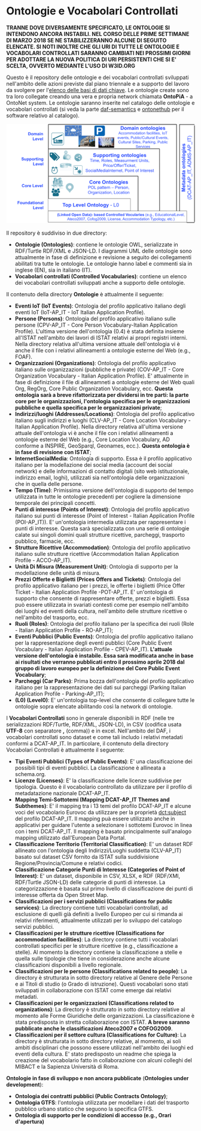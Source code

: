 # Ontologie e Vocabolari Controllati

**TRANNE DOVE DIVERSAMENTE SPECIFICATO, LE ONTOLOGIE SI INTENDONO ANCORA INSTABILI. NEL CORSO DELLE PRIME SETTIMANE DI MARZO 2018 SE NE STABILIZZERANNO ALCUNE DI SEGUITO ELENCATE. SI NOTI INOLTRE CHE GLI URI DI TUTTE LE ONTOLOGIE E VOCABOLARI CONTROLLATI SARANNO CAMBIATI NEI PROSSIMI GIORNI PER ADOTTARE LA NUOVA POLITICA DI URI PERSISTENTI CHE SI E' SCELTA, OVVERTO MEDIANTE L'USO DI W3ID.ORG**


Questo è il repository delle ontologie e dei vocabolari controllati sviluppati nell'ambito delle azioni previste dal piano triennale e a supporto del lavoro da svolgere per l'[elenco delle basi di dati chiave](http://elenco-basi-di-dati-chiave.readthedocs.io/it/latest/).
Le ontologie create sono tra loro collegate creando una vera e propria network chiamata **OntoPiA** - a OntoNet system. Le ontologie saranno inserite nel catalogo delle ontologie e vocabolari controllati (si veda la parte [daf-semantics](https://github.com/italia/daf-semantics) e [ontonethub](https://github.com/teamdigitale/ontonethub) per il software relativo al catalogo).


![OntoPiA](OntoPiA.png)

Il repository è suddiviso in due directory:

  + **Ontologie (Ontologies)**: contiene le ontologie OWL, serializzate in RDF/Turtle RDF/XML e JSON-LD. I diagrammi UML delle ontologie sono attualmente in fase di definizione e revisione a seguito dei collegamenti abilitati tra tutte le ontologie. Le ontologie hanno label e commenti sia in inglese (EN), sia in italiano (IT).
  + **Vocabolari controllati (Controlled Vocabularies)**: contiene un elenco dei vocabolari controllati sviluppati anche a supporto delle ontologie.

Il contenuto della directory **Ontologie** è attualmente il seguente:

  + **Eventi IoT (IoT Events)**: Ontologia del profilo applicativo italiano degli eventi IoT (IoT-AP_IT - IoT Italian Application Profile).
  + **Persone (Persons)**: Ontologia del profilo applicativo italiano sulle persone (CPV-AP_IT - Core Person Vocabulary-Italian Application Profile). L'ultima versione dell'ontologia (0.4) è stata definita insieme all'ISTAT nell'ambito dei lavori di ISTAT relativi ai propri registri interni. Nella directory relativa all'ultima versione attuale dell'ontologia vi è anche il file con i relativi allineamenti a ontologie esterne del Web (e.g., FOAF).
  + **Organizzazioni (Organizations)**: Ontologia del profilo applicativo italiano sulle organizzazioni (pubbliche e private) (COV-AP_IT - Core Organization Vocabulary - Italian Application Profile). E' attualmente in fase di definizione il file di allineamneti a ontologie esterne del Web quali Org, RegOrg, Core Public Organization Vocabulary, ecc. **Questa ontologia sarà a breve rifattorizzata per dividersi in tre parti: la parte core per le organizzazioni, l'ontologia specifica per le organizzazioni pubbliche e quella specifica per le organizzazioni private**;
  + **Indirizzi/luoghi (Addresses/Locations)**: Ontologia del profilo applicativo italiano sugli indirizzi e luoghi (CLV-AP_IT - Core Location Vocabulary - Italian Application Profile). Nella directory relativa all'ultima versione attuale dell'ontologia vi è anche il file con i relativi allineamenti a ontologie esterne del Web (e.g., Core Location Vocabulary, AD conforme a INSPIRE, GeoSparql, Geonames, ecc.). **Questa ontologia è in fase di revisione con ISTAT**;
  + **InternetSocialMedia**: Ontologia di supporto. Essa è il profilo applicativo italiano per la modellazione dei social media (account dei social network) e delle informazioni di contatto digitali (sito web istituzionale, indirizzo email, loghi), utilizzati sia nell'ontologia delle organizzazioni che in quella delle persone.
  + **Tempo (Time)**: Primissima versione dell'ontologia di supporto del tempo utilizzata in tutte le ontologie precedenti per cogliere la dimensione temporale dei principali concetti.
  + **Punti di interesse (Points of Interest)**: Ontologia del profilo applicativo italiano sui punti di interesse (Point of Interest - Italian Application Profile (POI-AP_IT)). E' un'ontologia intermedia utilizzata per rappresentare i punti di interesse. Questa sarà specializzata con una serie di ontologie calate sui singoli domini quali strutture ricettive, parcheggi, trasporto pubblico, farmacie, ecc.
  + **Strutture Ricettive (Accommodation)**: Ontologia del profilo applicativo italiano sulle strutture ricettive (Accommodation Italian Application Profile - ACCO-AP_IT).
  + **Unità Di Misura (Measurement Unit)**: Ontologia di supporto per la modellazione delle unità di misura.
  + **Prezzi Offerte e Biglietti (Prices Offers and Tickets)**: Ontologia del profilo applicativo italiano per i prezzi, le offerte i biglietti (Price Offer Ticket - Italian Application Profile -POT-AP_IT. E' un'ontologia di supporto che consente di rappresentare offerte, prezzi e biglietti. Essa può essere utilizzata in svariati contesti come per esempio nell'ambito dei luoghi ed eventi della cultura, nell'ambito delle strutture ricettive o nell'ambito del trasporto, ecc.
  + **Ruoli (Roles)**: Ontologia del profilo italiano per la specifica dei ruoli (Role - Italian Application Profile - RO-AP_IT);
  + **Eventi Pubblici (Public Events)**: Ontologia del profilo applicativo italiano per la rappresentazione degli eventi pubblici (Core Public Event Vocabulary - Italian Application Profile - CPEV-AP_IT). **L'attuale versione dell'ontologia è instabile. Essa sarà modificata anche in base ai risultati che verranno pubblicati entro il prossimo aprile 2018 dal gruppo di lavoro europeo per la definizione del Core Public Event Vocabulary**;
  + **Parcheggi (Car Parks)**: Prima bozza dell'ontologia del profilo applicativo italiano per la rappresentazione dei dati sui parcheggi (Parking Italian Application Profile - Parking-AP_IT);
  + **(L0) (Level0)**: E' un'ontologia top-level che consente di collegare tutte le ontologie sopra elencate abilitando così la network di ontologie.


I **Vocabolari Controllati** sono in generale disponibili in RDF (nelle tre serializzazioni RDF/Turtle, RDF/XML, JSON-LD), in CSV (codifica usata **UTF-8** con separatore **,** (comma)) e in excel. Nell'ambito del DAF, i vocabolari controllati sono dataset e come tali includo i relativi metadati conformi a DCAT-AP_IT.
In particolare, il contenuto della directory Vocabolari Controllati è attualmente il seguente:

  + **Tipi Eventi Pubblici (Types of Public Events)**: E' una classificazione dei possibili tipi di eventi pubblici. La classificazione è allineata a schema.org.
  + **Licenze (Licenses)**: E' la classificazione delle licenze suddivise per tipologia. Questo è il vocabolario controllato da utilizzare per il profilo di metadatazione nazionale DCAT-AP_IT.
  + **Mapping Temi-Sottotemi (Mapping DCAT-AP_IT Themes and Subthemes)**: E' il mapping tra i 13 temi del profilo DCAT-AP_IT e alcune voci del vocabolario Eurovoc da utilizzare per la proprietà [dct:subject](https://linee-guida-cataloghi-dati-profilo-dcat-ap-it.readthedocs.io/it/latest/dataset_elementi_raccomandati.html#sottotema-del-dataset-dct-subject) del profilo DCAT-AP_IT. Il mapping puà essere utilizzato anche in applicativi per guidare l'utente a selezionare i sottotemi Eurovoc in linea con i temi DCAT-AP_IT. Il mapping è basato principalmente sull'analogo mapping utilizzato dall'European Data Portal.
  + **Classificazione Territorio (Territorial Classification)**: E' un dataset RDF allineato con l'ontologia degli Indirizzi/Luoghi suddetta (CLV-AP_IT) basato sul dataset CSV fornito da ISTAT sulla suddivisione Regione/Provincia/Comune e relativi codici.
  + **Classificazione Categorie Punti di Interesse (Categories of Point of Interest)**: E' un dataset, disponibile in CSV, XLSX, e RDF (RDF/XMl, RDF/Turtle JSON-LD) delle categorie di punti di interesse. La categorizzazione è basata sul primo livello di classificazione dei punti di interesse offerta da Open Street Map.
  + **Classificazioni per i servizi pubblici (Classifications for public services)**: La directory contiene tutti vocabolari controllati, ad esclusione di quelli già definiti a livello Europeo per cui si rimanda ai relativi riferimenti, attualmente utilizzati per lo sviluppo del catalogo servizi pubblici.
  + **Classificazioni per le strutture ricettive (Classifications for accommodation facilities)**: La directory contiene tutti i vocabolari controllati specifici per le strutture ricettive (e.g., classificazione a stelle). Al momento la directory contiene la classificazione a stelle e quella sulle tipologie che tiene in considerazione anche alcune classificazioni disponibili a livello regionale.
  + **Classificazioni per le persone (Classifications related to people)**: La directory è strutturata in sotto directory relative al Genere delle Persone e ai Titoli di studio (o Grado di istruzione). Questi vocabolari sono stati sviluppati in collaborazione con ISTAT come emerge dai relativi metadati.
  + **Classificazioni per le organizzazioni (Classifications related to organizations)**: La directory è strutturato in sotto directory relative al momento alle Forme Giuridiche delle organizzazioni. La classificazione è stata predisposta in stretta collaborazione con ISTAT. **A breve saranno pubblicate anche le classificazioni Ateco2007 e COFOG2009**.
  + **Classificazioni per il settore cultura (Classifications for Culture)**: La directory è strutturata in sotto directory relative, al momento, ai soli ambiti disciplinari che possono essere utilizzati nell'ambito dei luoghi ed eventi della cultura. E' stato predisposto un readme che spiega la creazione del vocabolario fatto in collaborazione con alcuni colleghi del MIBACT e la Sapienza Università di Roma.

**Ontologie in fase di sviluppo e non ancora pubblicate** (**Ontologies under development**):
  + **Ontologia dei contratti pubblici (Public Contracts Ontology)**;
  + **Ontologia GTFS**: l'ontologia utilizzata per modellare i dati del trasporto pubblico urbano statico che seguono la specifica GTFS.
  + **Ontologia di supporto per le condizioni di accesso (e.g., Orari d'apertura)**
